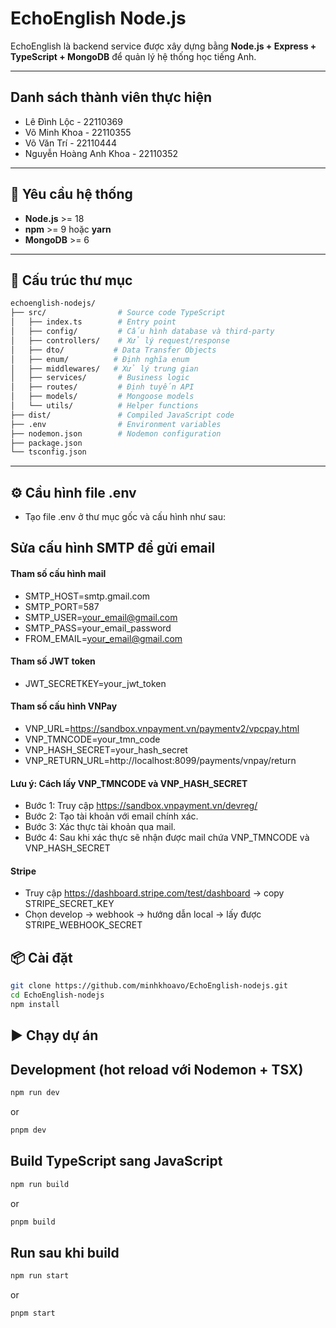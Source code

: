 # EchoEnglish Node.js  

EchoEnglish là backend service được xây dựng bằng **Node.js + Express + TypeScript + MongoDB** để quản lý hệ thống học tiếng Anh.  

---

## Danh sách thành viên thực hiện
- Lê Đình Lộc - 22110369
- Võ Minh Khoa - 22110355
- Võ Văn Trí - 22110444
- Nguyễn Hoàng Anh Khoa - 22110352

---

## 🚀 Yêu cầu hệ thống  

- **Node.js** >= 18  
- **npm** >= 9 hoặc **yarn**  
- **MongoDB** >= 6  

---

## 📂 Cấu trúc thư mục  

```bash
echoenglish-nodejs/
├── src/                # Source code TypeScript
│   ├── index.ts        # Entry point
│   ├── config/         # Cấu hình database và third-party
│   ├── controllers/    # Xử lý request/response
│   ├── dto/           # Data Transfer Objects
│   ├── enum/          # Định nghĩa enum
│   ├── middlewares/   # Xử lý trung gian
│   ├── services/       # Business logic
│   ├── routes/         # Định tuyến API
│   ├── models/         # Mongoose models
│   └── utils/          # Helper functions
├── dist/               # Compiled JavaScript code
├── .env                # Environment variables
├── nodemon.json        # Nodemon configuration
├── package.json
└── tsconfig.json

```

---
## ⚙️ Cầu hình file .env
- Tạo file .env ở thư mục gốc và cấu hình như sau:
## Sửa cấu hình SMTP để gửi email
#### Tham số cấu hình mail
- SMTP_HOST=smtp.gmail.com
- SMTP_PORT=587
- SMTP_USER=your_email@gmail.com
- SMTP_PASS=your_email_password
- FROM_EMAIL=your_email@gmail.com
#### Tham số JWT token
- JWT_SECRETKEY=your_jwt_token
#### Tham số cấu hình VNPay
- VNP_URL=https://sandbox.vnpayment.vn/paymentv2/vpcpay.html
- VNP_TMNCODE=your_tmn_code
- VNP_HASH_SECRET=your_hash_secret
- VNP_RETURN_URL=http://localhost:8099/payments/vnpay/return
#### Lưu ý: Cách lấy VNP_TMNCODE và VNP_HASH_SECRET
- Bước 1: Truy cập https://sandbox.vnpayment.vn/devreg/
- Bước 2: Tạo tài khoản với email chính xác.
- Bước 3: Xác thực tài khoản qua mail.
- Bước 4: Sau khi xác thực sẽ nhận được mail chứa VNP_TMNCODE và VNP_HASH_SECRET

#### Stripe 
- Truy cập https://dashboard.stripe.com/test/dashboard -> copy STRIPE_SECRET_KEY
- Chọn develop -> webhook -> hướng dẫn local -> lấy được STRIPE_WEBHOOK_SECRET

## 📦 Cài đặt
```bash
git clone https://github.com/minhkhoavo/EchoEnglish-nodejs.git
cd EchoEnglish-nodejs
npm install
```

## ▶️ Chạy dự án
## Development (hot reload với Nodemon + TSX)
```bash
npm run dev
```
or
```bash
pnpm dev
```

## Build TypeScript sang JavaScript
```bash
npm run build
```
or
```bash
pnpm build
```

## Run sau khi build
```bash
npm run start
```
or
```bash
pnpm start
```